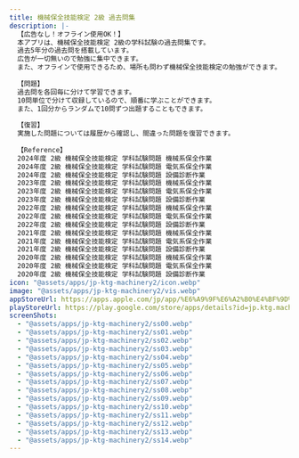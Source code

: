 ```yaml
---
title: 機械保全技能検定 2級 過去問集
description: |-
  【広告なし！オフライン使用OK！】
  本アプリは、機械保全技能検定 2級の学科試験の過去問集です。
  過去5年分の過去問を搭載しています。
  広告が一切無いので勉強に集中できます。
  また、オフラインで使用できるため、場所も問わず機械保全技能検定の勉強ができます。
  
  【問題】
  過去問を各回毎に分けて学習できます。
  10問単位で分けて収録しているので、順番に学ぶことができます。
  また、1回分からランダムで10問ずつ出題することもできます。
  
  【復習】
  実施した問題については履歴から確認し、間違った問題を復習できます。
  
  【Reference】
  2024年度 2級 機械保全技能検定 学科試験問題 機械系保全作業
  2024年度 2級 機械保全技能検定 学科試験問題 電気系保全作業
  2024年度 2級 機械保全技能検定 学科試験問題 設備診断作業
  2023年度 2級 機械保全技能検定 学科試験問題 機械系保全作業
  2023年度 2級 機械保全技能検定 学科試験問題 電気系保全作業
  2023年度 2級 機械保全技能検定 学科試験問題 設備診断作業
  2022年度 2級 機械保全技能検定 学科試験問題 機械系保全作業
  2022年度 2級 機械保全技能検定 学科試験問題 電気系保全作業
  2022年度 2級 機械保全技能検定 学科試験問題 設備診断作業
  2021年度 2級 機械保全技能検定 学科試験問題 機械系保全作業
  2021年度 2級 機械保全技能検定 学科試験問題 電気系保全作業
  2021年度 2級 機械保全技能検定 学科試験問題 設備診断作業
  2020年度 2級 機械保全技能検定 学科試験問題 機械系保全作業
  2020年度 2級 機械保全技能検定 学科試験問題 電気系保全作業
  2020年度 2級 機械保全技能検定 学科試験問題 設備診断作業
icon: "@assets/apps/jp-ktg-machinery2/icon.webp"
image: "@assets/apps/jp-ktg-machinery2/vis.webp"
appStoreUrl: https://apps.apple.com/jp/app/%E6%A9%9F%E6%A2%B0%E4%BF%9D%E5%85%A8%E6%8A%80%E8%83%BD%E6%A4%9C%E5%AE%9A-2%E7%B4%9A-%E9%81%8E%E5%8E%BB%E5%95%8F%E9%9B%86/id6476808815
playStoreUrl: https://play.google.com/store/apps/details?id=jp.ktg.machinery2
screenShots:
  - "@assets/apps/jp-ktg-machinery2/ss00.webp"
  - "@assets/apps/jp-ktg-machinery2/ss01.webp"
  - "@assets/apps/jp-ktg-machinery2/ss02.webp"
  - "@assets/apps/jp-ktg-machinery2/ss03.webp"
  - "@assets/apps/jp-ktg-machinery2/ss04.webp"
  - "@assets/apps/jp-ktg-machinery2/ss05.webp"
  - "@assets/apps/jp-ktg-machinery2/ss06.webp"
  - "@assets/apps/jp-ktg-machinery2/ss07.webp"
  - "@assets/apps/jp-ktg-machinery2/ss08.webp"
  - "@assets/apps/jp-ktg-machinery2/ss09.webp"
  - "@assets/apps/jp-ktg-machinery2/ss10.webp"
  - "@assets/apps/jp-ktg-machinery2/ss11.webp"
  - "@assets/apps/jp-ktg-machinery2/ss12.webp"
  - "@assets/apps/jp-ktg-machinery2/ss13.webp"
  - "@assets/apps/jp-ktg-machinery2/ss14.webp"
---
```


